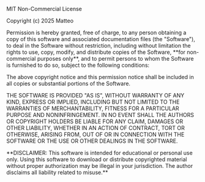 MIT Non-Commercial License



Copyright (c) 2025 Matteo



Permission is hereby granted, free of charge, to any person obtaining a copy of this software and associated documentation files (the "Software"), to deal in the Software without restriction, including without limitation the rights to use, copy, modify, and distribute copies of the Software, \*\*for non-commercial purposes only\*\*, and to permit persons to whom the Software is furnished to do so, subject to the following conditions:



The above copyright notice and this permission notice shall be included in all copies or substantial portions of the Software.



THE SOFTWARE IS PROVIDED "AS IS", WITHOUT WARRANTY OF ANY KIND, EXPRESS OR IMPLIED, INCLUDING BUT NOT LIMITED TO THE WARRANTIES OF MERCHANTABILITY, FITNESS FOR A PARTICULAR PURPOSE AND NONINFRINGEMENT. IN NO EVENT SHALL THE AUTHORS OR COPYRIGHT HOLDERS BE LIABLE FOR ANY CLAIM, DAMAGES OR OTHER LIABILITY, WHETHER IN AN ACTION OF CONTRACT, TORT OR OTHERWISE, ARISING FROM, OUT OF OR IN CONNECTION WITH THE SOFTWARE OR THE USE OR OTHER DEALINGS IN THE SOFTWARE.



\*\*DISCLAIMER: This software is intended for educational or personal use only. Using this software to download or distribute copyrighted material without proper authorization may be illegal in your jurisdiction. The author disclaims all liability related to misuse.\*\*

